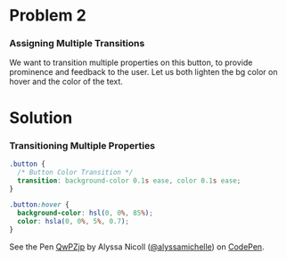 # Problem 2
### Assigning Multiple Transitions
We want to transition multiple properties on this button, to provide prominence and feedback to the user. Let us both lighten the bg color on hover and the color of the text.

# Solution
### Transitioning Multiple Properties
```css
.button {
  /* Button Color Transition */
  transition: background-color 0.1s ease, color 0.1s ease;
}

.button:hover {
  background-color: hsl(0, 0%, 85%);
  color: hsla(0, 0%, 5%, 0.7);
}
```

<p data-height="268" data-theme-id="5377" data-slug-hash="QwPZjp" data-default-tab="result" data-user="alyssamichelle" class='codepen'>See the Pen <a href='http://codepen.io/alyssamichelle/pen/QwPZjp/'>QwPZjp</a> by Alyssa Nicoll (<a href='http://codepen.io/alyssamichelle'>@alyssamichelle</a>) on <a href='http://codepen.io'>CodePen</a>.</p>
<script async src="//assets.codepen.io/assets/embed/ei.js"></script>
